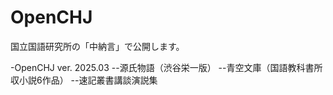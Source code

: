 # OpenCHJ

国立国語研究所の「中納言」で公開します。

-OpenCHJ ver. 2025.03
--源氏物語（渋谷栄一版）
--青空文庫（国語教科書所収小説6作品）
--速記叢書講談演説集

